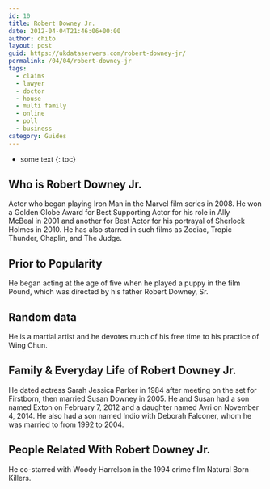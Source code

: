 ```yaml
---
id: 10
title: Robert Downey Jr.
date: 2012-04-04T21:46:06+00:00
author: chito
layout: post
guid: https://ukdataservers.com/robert-downey-jr/
permalink: /04/04/robert-downey-jr
tags:
  - claims
  - lawyer
  - doctor
  - house
  - multi family
  - online
  - poll
  - business
category: Guides
---
```


* some text
{: toc}


## Who is  Robert Downey Jr.
                  
                  
                  
Actor who began playing Iron Man in the Marvel film series in 2008. He won a Golden Globe Award for Best Supporting Actor for his role in Ally McBeal in 2001 and another for Best Actor for his portrayal of Sherlock Holmes in 2010. He has also starred in such films as Zodiac, Tropic Thunder, Chaplin, and The Judge.
                  
                
                
                
## Prior to Popularity 
                  
                  
                  
He began acting at the age of five when he played a puppy in the film Pound, which was directed by his father Robert Downey, Sr.
                  
                
                
                
## Random data 
                  
                  
                  
He is a martial artist and he devotes much of his free time to his practice of Wing Chun. 
                  
                
                
                
## Family & Everyday Life of Robert Downey Jr.
                  
                  
                  
He dated actress Sarah Jessica Parker in 1984 after meeting on the set for Firstborn, then married Susan Downey in 2005. He and Susan had a son named Exton on February 7, 2012 and a daughter named Avri on November 4, 2014. He also had a son named Indio with Deborah Falconer, whom he was married to from 1992 to 2004.
                  
                
                
                
## People Related With  Robert Downey Jr.
                  
                  
                  
He co-starred with Woody Harrelson in the 1994 crime film Natural Born Killers.
                  
                
              
            
          
          
          
    
    
  
